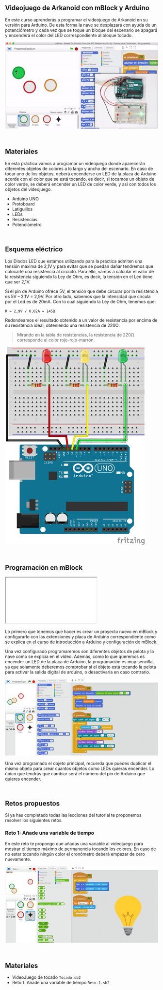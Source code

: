 ## Videojuego de Arkanoid con mBlock y Arduino

En este curso aprenderás a programar el videojuego de Arkanoid en su versión para Arduino. De esta forma la nave se desplazará con ayuda de un potenciómetro y cada vez que se toque un bloque del escenario se apagará y encenderá el color del LED correspondiente al bloque tocado.

![](img/preview.gif)



<br />



## Materiales

En esta práctica vamos a programar un videojuego donde aparecerán diferentes objetos de colores a lo largo y ancho del escenario. En caso de tocar uno de los objetos, deberá encenderse un LED de la placa de Arduino acorde con el color que se está tocando, es decir, si tocamos un objeto de color verde, se deberá encender un LED de color verde, y así con todos los objetos del videojuego.

- Arduino UNO
- Protoboard
- Latiguillos
- LEDs
- Resistencias
- Potenciómetro



<br />



## Esquema eléctrico

Los Diodos LED que estamos utilizando para la práctica admiten una tensión máxima de 2,1V y para evitar que se puedan dañar tendremos que colocarle una resistencia al circuito. Para ello, vamos a calcular el valor de la resistencia siguiendo la Ley de Ohm, es decir, la tensión en el Led tiene que ser 2,1V.

Si el pin de Arduino ofrece 5V, el tensión que debe circular por la resistencia es 5V – 2,1V = 2,9V. Por otro lado, sabemos que la intensidad que circula por el Led es de 20mA. Con lo cual siguiendo la Ley de Ohm, tenemos que:

```
R = 2,9V / 0,02A = 145Ω
```

Redondeamos el resultado obtenido a un valor de resistencia por encima de su resistencia ideal, obteniendo una resistencia de 220Ω.

> Mirando en la tabla de resistencias, la resistencia de 220Ω corresponde al color rojo-rojo-marrón.

![](img/esquema-electrico.jpg)



<br />



## Programación en mBlock

<div class="iframe">
  <iframe src="//www.youtube.com/embed/WDDzEz__nMY" allowfullscreen></iframe>
</div>

Lo primero que tenemos que hacer es crear un proyecto nuevo en mBlock y configurarlo con las extensiones y placa de Arduino correspondiente como se explica en el curso de introducción a Arduino y configuración de mBlock.

Una vez configurado programaremos son diferentes objetos de pelota y la nave como se explcia en el vídeo. Además, como lo que queremos es encender un LED de la placa de Arduino, la programación es muy sencilla, ya que solamente deberemos comprobar si el objeto está tocando la pelota para activar la salida digital de arduino, o desactivarla en caso contrario.

![](img/programacion-mblock.jpg)

Una vez programado el objeto principal, recuerda que puedes duplicar el mismo objeto para crear cuantos objetos como LEDs quieras encender. Lo único que tendrás que cambiar será el número del pin de Arduino que quieres encender.



<br />



## Retos propuestos

Si ya has completado todas las lecciones del tutorial te proponemos resolver los siguientes retos.

### Reto 1: Añade una variable de tiempo

En este reto te propongo que añadas una variable al videojuego para mostrar el tiempo máximo de permanencia tocando los colores. En caso de no estar tocando ningún color el cronómetro deberá empezar de cero nuevamente.

![](img/reto-1.jpg "Añade una variable de tiempo")



<br />



## Materiales

- VideoJuego de tocado `Tocado.sb2`
- Reto 1: Añade una variable de tiempo `Reto-1.sb2`

